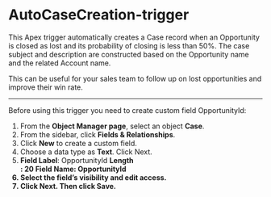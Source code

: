 # AutoCaseCreation-trigger

This Apex trigger automatically creates a Case record when an Opportunity is closed as lost and its probability of closing is less than 50%. 
The case subject and description are constructed based on the Opportunity name and the related Account name.

This can be useful for your sales team to follow up on lost opportunities and improve their win rate.

-----

Before using this trigger you need to create custom field OpportunityId:
1. From the <b>Object Manager page</b>, select an object <b>Case</b>.
4. From the sidebar, click <b>Fields & Relationships</b>.
5. Click <b>New</b> to create a custom field.
6. Choose a data type as <b>Text</b>. Click Next.
7. <b>Field Label</b>: OpportunityId
   <b>Length </br>: 20
   <b>Field Name</b>: OpportunityId
8. Select the field’s visibility and edit access.
9. Click Next. Then click Save.
